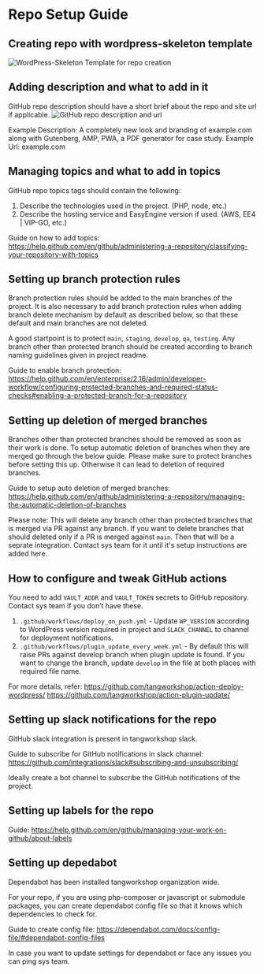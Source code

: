 # Repo Setup Guide

## Creating repo with wordpress-skeleton template

![WordPress-Skeleton Template for repo creation](https://user-images.githubusercontent.com/25586785/70203131-efb2b180-1741-11ea-9bb4-3e7790bf3832.png)

## Adding description and what to add in it

GitHub repo description should have a short brief about the repo and site url if applicable.
![GitHub repo description and url](https://user-images.githubusercontent.com/42698168/70128800-8c724200-16a3-11ea-9c21-57c408cb86ec.png)

Example Description: A completely new look and branding of example.com along with Gutenberg, AMP, PWA, a PDF generator for case study.
Example Url: example.com

## Managing topics and what to add in topics

GitHub repo topics tags should contain the following:
1. Describe the technologies used in the project. (PHP, node, etc.)
2. Describe the hosting service and EasyEngine version if used. (AWS, EE4 | VIP-GO, etc.)

Guide on how to add topics: https://help.github.com/en/github/administering-a-repository/classifying-your-repository-with-topics

## Setting up branch protection rules

Branch protection rules should be added to the main branches of the project. It is also necessary to add branch protection rules when adding branch delete mechanism by default as described below, so that these default and main branches are not deleted. 

A good startpoint is to protect `main`, `staging`, `develop`, `qa`, `testing`.
Any branch other than protected branch should be created according to branch naming guidelines given in project readme.

Guide to enable branch protection: https://help.github.com/en/enterprise/2.16/admin/developer-workflow/configuring-protected-branches-and-required-status-checks#enabling-a-protected-branch-for-a-repository

## Setting up deletion of merged branches

Branches other than protected branches should be removed as soon as their work is done. To setup automatic deletion of branches when they are merged go through the below guide. Please make sure to protect branches before setting this up. Otherwise it can lead to deletion of required branches.

Guide to setup auto deletion of merged branches: https://help.github.com/en/github/administering-a-repository/managing-the-automatic-deletion-of-branches

Please note: This will delete any branch other than protected branches that is merged via PR against any branch. If you want to delete branches that should deleted only if a PR is merged against `main`. Then that will be a seprate integration. Contact sys team for it until it's setup instructions are added here.

## How to configure and tweak GitHub actions

You need to add `VAULT_ADDR` and `VAULT_TOKEN` secrets to GitHub repository. Contact sys team if you don’t have these.

1. `.github/workflows/deploy_on_push.yml` - Update `WP_VERSION` according to WordPress version required in project and `SLACK_CHANNEL` to channel for deployment notifications.
2. `.github/workflows/plugin_update_every_week.yml` - By default this will raise PRs against develop branch when plugin update is found. If you want to change the branch, update `develop` in the file at both places with required file name.

For more details, refer:
https://github.com/tangworkshop/action-deploy-wordpress/
https://github.com/tangworkshop/action-plugin-update/

## Setting up slack notifications for the repo

GitHub slack integration is present in tangworkshop slack.

Guide to subscribe for GitHub notifications in slack channel: https://github.com/integrations/slack#subscribing-and-unsubscribing/

Ideally create a bot channel to subscribe the GitHub notifications of the project.

## Setting up labels for the repo

Guide: https://help.github.com/en/github/managing-your-work-on-github/about-labels

## Setting up depedabot

Dependabot has been installed tangworkshop organization wide.

For your repo, if you are using php-composer or javascript or submodule packages, you can create dependabot config file so that it knows which dependencies to check for.

Guide to create config file: https://dependabot.com/docs/config-file/#dependabot-config-files

In case you want to update settings for dependabot or face any issues you can ping sys team.
